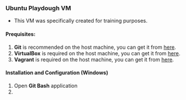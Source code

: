 ### Ubuntu Playdough VM

- This VM was specifically created for training purposes.

#### Prequisites:
1. **Git** is recommended on the host machine, you can get it from
   [here](https://git-scm.com/downloads).
2. **VirtualBox** is required  on the host machine, you can get it from
   [here](https://www.virtualbox.org/wiki/Downloads).
3. **Vagrant** is required  on the host machine, you can get it from
   [here](https://www.vagrantup.com/downloads.html).

#### Installation and Configuration (Windows)
1. Open **Git Bash** application
2. 
